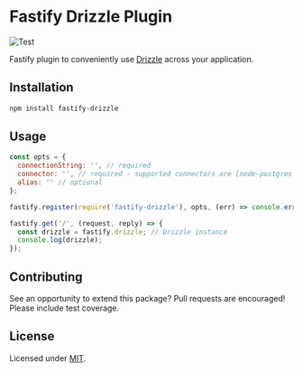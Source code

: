 # Fastify Drizzle Plugin

![Test](https://github.com/trey-m/fastify-drizzle/workflows/Test/badge.svg)

Fastify plugin to conveniently use [Drizzle](https://orm.drizzle.team) across your application.

## Installation

```bash
npm install fastify-drizzle
```

## Usage

```javascript
const opts = {
  connectionString: '', // required
  connector: '', // required - supported connectors are [node-postgres and postgresjs]
  alias: '' // optional
};

fastify.register(require('fastify-drizzle'), opts, (err) => console.error(err));

fastify.get('/', (request, reply) => {
  const drizzle = fastify.drizzle; // Drizzle instance
  console.log(drizzle);
});
```

## Contributing

See an opportunity to extend this package? Pull requests are encouraged! Please include test coverage.

## License

Licensed under [MIT](./LICENSE).

